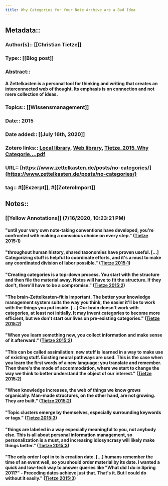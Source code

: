 ```yaml
---
title: Why Categories for Your Note Archive are a Bad Idea
---
```


## Metadata::
### Author(s):: [[Christian Tietze]]

### Type:: [[Blog post]]

### Abstract::
#### A Zettelkasten is a personal tool for thinking and writing that creates an interconnected web of thought. Its emphasis is on connection and not mere collection of ideas.

### Topics:: [[Wissensmanagement]]

### Date:: 2015

### Date added:: [[July 16th, 2020]]

### Zotero links:: [Local library](zotero://select/library/items/GQAHTAYF), [Web library](https://www.zotero.org/users/4111725/items/GQAHTAYF), [Tietze_2015_Why Categorie....pdf](zotero://open-pdf/library/items/Y9UKY37B)

### URL:: [https://www.zettelkasten.de/posts/no-categories/](https://www.zettelkasten.de/posts/no-categories/)

### tag:: #[[Exzerpt]], #[[ZoteroImport]]

## Notes::
### **[[Yellow Annotations]] (7/16/2020, 10:23:21 PM)**
#### "until your very own note-taking conventions have developed, you're confronted with making a conscious choice on every step." ([Tietze 2015:1](zotero://open-pdf/library/items/Y9UKY37B?page=1))

#### "throughout human history, shared taxonomies have proven useful. […] Categorizing stuff is helpful to coordinate efforts, and it's a must to make any coordinated division of labor possible." ([Tietze 2015:1](zotero://open-pdf/library/items/Y9UKY37B?page=1))

#### "Creating categories is a top-down process. You start with the structure and then file the material away. Notes will have to fit the structure. If they don't, there'll have to be a compromise." ([Tietze 2015:2](zotero://open-pdf/library/items/Y9UKY37B?page=2))

#### "The brain-Zettelkasten-fit is important. The better your knowledge management system suits the way you think, the easier it'll be to work with the things you put inside. […] Our brain doesn't work with categories, at least not initially. It may invent categories to become more efficient, but we don't start our lives on pre-existing categories." ([Tietze 2015:2](zotero://open-pdf/library/items/Y9UKY37B?page=2))

#### "When you learn something new, you collect information and make sense of it afterward." ([Tietze 2015:2](zotero://open-pdf/library/items/Y9UKY37B?page=2))

#### "This can be called assimilation: new stuff is learned in a way to make use of existing stuff. Existing neural pathways are used. This is the case when you learn the first words of a new language: you translate and remember. Then there's the mode of accommodation, where we start to change the way we think to better understand the object of our interest." ([Tietze 2015:2](zotero://open-pdf/library/items/Y9UKY37B?page=2))

#### "When knowledge increases, the web of things we know grows organically. Man-made structures, on the other hand, are not growing. They are built." ([Tietze 2015:2](zotero://open-pdf/library/items/Y9UKY37B?page=2))

#### "Topic clusters emerge by themselves, especially surrounding keywords or tags." ([Tietze 2015:3](zotero://open-pdf/library/items/Y9UKY37B?page=3))

#### "things are labeled in a way especially meaningful to you, not anybody else. This is all about personal information management, so personalization is a must, and increasing idiosyncrasy will likely make things better." ([Tietze 2015:3](zotero://open-pdf/library/items/Y9UKY37B?page=3))

#### "The only order I opt in to is creation date. […] humans remember the time of an event well, so you should order material by its date. I wanted a quick and low-tech way to answer queries like "What did I do in Spring 2011?" - Preceding dates achieve just that. That's it. But I could do without it easily." ([Tietze 2015:3](zotero://open-pdf/library/items/Y9UKY37B?page=3))
